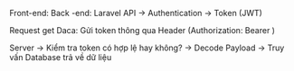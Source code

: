 Front-end: 
Back -end: Laravel
API -> Authentication -> Token (JWT)

Request get Daca: Gửi token thông qua Header (Authorization: Bearer <token>)

Server -> Kiểm tra token có hợp lệ hay không? -> Decode Payload -> Truy vấn Database trả về dữ liệu
